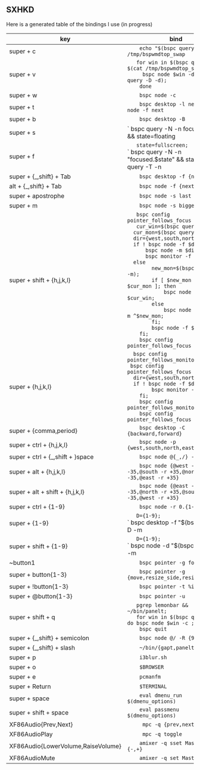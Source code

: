 ## SXHKD

Here is a generated table of the bindings I use (in progress)


key | bind
----|-----
super + c | `     echo "$(bspc query -D -d)" > /tmp/bspwmdtop_swap `
super + v | `	 for win in $(bspc query -N -d $(cat /tmp/bspwmdtop_swap)); do   `<br>`	     bspc node $win -d $(bspc query -D -d);    `<br>`     done  `
super + w | `     bspc node -c `
super + t | `     bspc desktop -l next && bspc node -f next `
super + b | `     bspc desktop -B `
super + s | `	 bspc query -N -n focused.tiled && state=floating || state=tiled;   `<br>`     bspc node -t $state  `
super + f | `	 state=fullscreen;   `<br>`	 bspc query -N -n "focused.$state" && state=$(bspc query -T -n | jshon -e client -e lastState -u);    `<br>`     bspc node -t "$state"  `
super + {_,shift} + Tab | `     bspc desktop -f {next,prev} `
alt + {_,shift} + Tab | `     bspc node -f {next,prev} `
super + apostrophe | `     bspc node -s last `
super + m | `     bspc node -s biggest `
super + shift + {h,j,k,l} | `	 bspc config pointer_follows_focus true;   `<br>`	 cur_win=$(bspc query -N -n);	`<br>`	 cur_mon=$(bspc query -M -m);	`<br>`	 dir={west,south,north,east};	`<br>`	 if ! bspc node -f $dir; then	`<br>`		 bspc node -m $dir;	`<br>`		 bspc monitor -f $dir;	`<br>`	 else    `<br>`         new_mon=$(bspc query -M -m);    `<br>`         if [ $new_mon -eq $cur_mon ]; then    `<br>`             bspc node -s $cur_win;    `<br>`         else    `<br>`             bspc node $cur_win -m ^$new_mon;    `<br>`         fi;    `<br>`         bspc node -f $cur_win;    `<br>`     fi;    `<br>`     bspc config pointer_follows_focus false  `
super +  {h,j,k,l} | `	 bspc config pointer_follows_monitor true;   `<br>`	 bspc config pointer_follows_focus true;	`<br>`	 dir={west,south,north,east};	`<br>`	 if ! bspc node -f $dir; then	`<br>`         bspc monitor -f $dir;    `<br>`     fi;    `<br>`     bspc config pointer_follows_monitor false;    `<br>`     bspc config pointer_follows_focus false  `
super + {comma,period} | `     bspc desktop -C {backward,forward} `
super + ctrl + {h,j,k,l} | `     bspc node -p {west,south,north,east} `
super + ctrl + {_,shift + }space | `     bspc node @{_,/} -p cancel `
super + alt + {h,j,k,l} | `     bspc node {@west -r -35,@south -r +35,@north -r -35,@east -r +35} `
super + alt + shift + {h,j,k,l} | `     bspc node {@east -r -35,@north -r +35,@south -r -35,@west -r +35} `
super + ctrl + {1-9} | `     bspc node -r 0.{1-9} `
super + {1-9} | `	 D={1-9};   `<br>`     bspc desktop -f "$(bspc query -D -m | sed -n "$D p")"  `
super + shift + {1-9} | `	 D={1-9};   `<br>`     bspc node -d "$(bspc query -D -m | sed -n "$D p")"  `
~button1 | `     bspc pointer -g focus `
super + button{1-3} | `     bspc pointer -g {move,resize_side,resize_corner} `
super + !button{1-3} | `     bspc pointer -t %i %i `
super + @button{1-3} | `     bspc pointer -u `
super + shift + q | `	 pgrep lemonbar && ~/bin/panelt;   `<br>`	 for win in $(bspc query -N); do bspc node $win -c ; done;    `<br>`     bspc quit  `
super + {_,shift} + semicolon | `     bspc node @/ -R {90,270} `
super + {_,shift} + slash | `     ~/bin/{gapt,panelt} `
super + p | `     i3blur.sh `
super + o | `     $BROWSER `
super + e | `     pcmanfm `
super + Return | `     $TERMINAL `
super + space | `     eval dmenu_run $(dmenu_options) `
super + shift + space | `     eval passmenu $(dmenu_options) `
XF86Audio{Prev,Next} | `      mpc -q {prev,next} `
XF86AudioPlay | `      mpc -q toggle `
XF86Audio{LowerVolume,RaiseVolume} | `     amixer -q sset Master 3%{-,+} `
XF86AudioMute | `     amixer -q set Master toggle `
